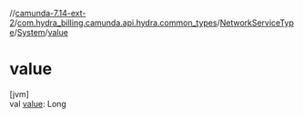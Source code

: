 //[camunda-7.14-ext-2](../../../../index.md)/[com.hydra_billing.camunda.api.hydra.common_types](../../index.md)/[NetworkServiceType](../index.md)/[System](index.md)/[value](value.md)

# value

[jvm]\
val [value](value.md): Long
